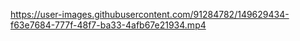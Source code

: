 https://user-images.githubusercontent.com/91284782/149629434-f63e7684-777f-48f7-ba33-4afb67e21934.mp4
